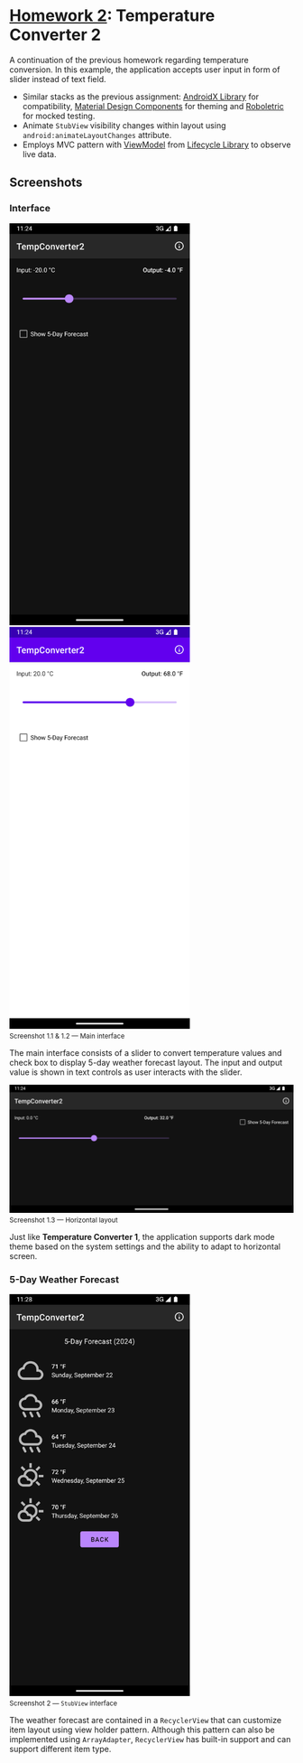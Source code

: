 # [Homework 2](https://github.com/hanggrian/IIT-ITM555/blob/assets/assignments/hw2.docx): Temperature Converter 2

A continuation of the previous homework regarding temperature conversion. In
this example, the application accepts user input in form of slider instead
of text field.

- Similar stacks as the previous assignment: [AndroidX Library](https://developer.android.com/jetpack/androidx)
  for compatibility, [Material Design Components](https://developer.android.com/design/ui/mobile/guides/components/material-overview)
  for theming and [Roboletric](https://robolectric.org/) for mocked testing.
- Animate `StubView` visibility changes within layout using
  `android:animateLayoutChanges` attribute.
- Employs MVC pattern with [ViewModel](https://developer.android.com/topic/libraries/architecture/viewmodel)
  from [Lifecycle Library](https://developer.android.com/jetpack/androidx/releases/lifecycle)
  to observe live data.

## Screenshots

### Interface

<img width="320" src="https://github.com/hanggrian/IIT-ITM555/raw/assets/assignments/hw2/screenshot1_1.png">
<img width="320" src="https://github.com/hanggrian/IIT-ITM555/raw/assets/assignments/hw2/screenshot1_2.png"><br><small>Screenshot 1.1 & 1.2 &mdash; Main interface</small>

The main interface consists of a slider to convert temperature values and check
box to display 5-day weather forecast layout. The input and output value is
shown in text controls as user interacts with the slider.

<img width="640" src="https://github.com/hanggrian/IIT-ITM555/raw/assets/assignments/hw2/screenshot1_3.png"><br><small>Screenshot 1.3 &mdash; Horizontal layout</small>

Just like **Temperature Converter 1**, the application supports dark mode theme
based on the system settings and the ability to adapt to horizontal screen.

### 5-Day Weather Forecast

<img width="320" src="https://github.com/hanggrian/IIT-ITM555/raw/assets/assignments/hw2/screenshot2.png"><br><small>Screenshot 2 &mdash; `StubView` interface</small>

The weather forecast are contained in a `RecyclerView` that can customize
item layout using view holder pattern. Although this pattern can also be
implemented using `ArrayAdapter`, `RecyclerView` has built-in support and can
support different item type.
